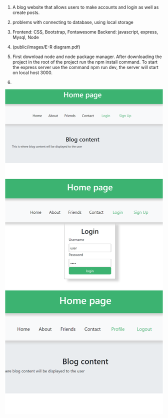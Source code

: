 1. A blog website that allows users to make accounts and login as well as create posts.

2. problems with connecting to database, using local storage

3. Frontend: CSS, Bootstrap, Fontawesome 
   Backend: javascript, express, Mysql, Node

4. (public/images/E-R diagram.pdf)

5. First download node and node package manager. After downloading the project in the root of the project run the npm install command. To start the express server use the command npm run dev, the server will start on local host 3000.

6.
![](public/images/screen1.png)
![](public/images/screen2.png)
![](public/images/screen3.png)


